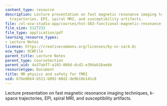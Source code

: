 ```yaml
---
content_type: resource
description: Lecture presentation on fast magnetic resonance imaging techniques, k-space
  trajectories, EPI, spiral MRI, and susceptibility artifacts.
file: /ol-ocw-studio-app/courses/hst-583-functional-magnetic-resonance-imaging-data-acquisition-and-analysis-fall-2008/b7be8664b511b89288d2de9b10e141c8_0929_lw_physics2.pdf
file_size: 5127232
file_type: application/pdf
learning_resource_types:
- Lecture Notes
license: https://creativecommons.org/licenses/by-nc-sa/4.0/
ocw_type: OCWFile
parent_title: Lecture Notes
parent_type: CourseSection
parent_uid: 4a37abf7-a103-068d-dcd2-e39dab1baebb
resourcetype: Document
title: MR physics and safety for fMRI
uid: b7be8664-b511-b892-88d2-de9b10e141c8
---
```

Lecture presentation on fast magnetic resonance imaging techniques, k-space trajectories, EPI, spiral MRI, and susceptibility artifacts.